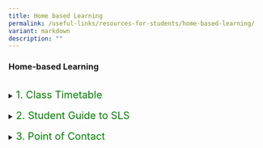 ```yaml
---
title: Home based Learning
permalink: /useful-links/resources-for-students/home-based-learning/
variant: markdown
description: ""
---
```

<h3>Home-based Learning</h3><br>
<details>
<summary><p style="font-size:20px; color:green; display:inline">1. Class Timetable</p>
</summary><div data-type="detailsContent" class="isomer-details-content"><br>
Primary 1<br><br>
</div></details><br>
	
<details>
<summary><p style="font-size:20px; color:green; display:inline">2. Student Guide to SLS</p>
</summary><div data-type="detailsContent" class="isomer-details-content"><br>1. 
	<a href="/files/HBL/briefing%20slides%20for%20students%20(pre-hbl).pdf" target="_blank">Briefing Slides for Students (Pre-HBL)</a><br>2. 
<a href="/files/HBL/a%20students'%20guide%20to%20using%20sls%20for    %20hbl.pdf" target="_blank">A Student's Guide to Using SLS for HBL</a>
</div></details><br>
	
<details>
<summary><p style="font-size:20px; color:green; display:inline">3. Point of Contact</p>
</summary><div data-type="detailsContent" class="isomer-details-content"><br>
	For issues with MIMS or SLS account:<br><br>
	1. Francis Locanas - <a href="mailto:locanas_francis_gutierrez@schools.gov.sg"><span style="font-weight:500;text-decoration:underline;color:#21088A">locanas_francis_gutierrez@schools.gov.sg
</span></a><br>
	2. Hariani Salleh  - <a href="mailto:hariani_salleh@schools.gov.sg"><span style="font-weight:500;text-decoration:underline;color:#21088A">hariani_salleh@schools.gov.sg</span></a>
<br>
</div></details>